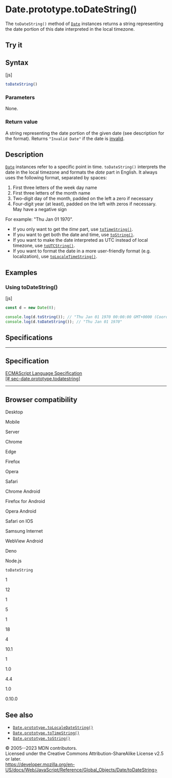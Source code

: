 Date.prototype.toDateString()
=============================

 
The `toDateString()` method of [`Date`](../date) instances returns a
string representing the date portion of this date interpreted in the
local timezone.


 
Try it 
------

 



 
Syntax
------

 
 
 
[js]


```js
toDateString()
```




 
### Parameters

 
None.



 
### Return value 

 
A string representing the date portion of the given date (see
description for the format). Returns `"Invalid Date"` if the date is
[invalid](../date#the_epoch_timestamps_and_invalid_date).



 
Description
-----------

 
[`Date`](../date) instances refer to a specific point in time.
`toDateString()` interprets the date in the local timezone and formats
the *date* part in English. It always uses the following format,
separated by spaces:

1.  First three letters of the week day name
2.  First three letters of the month name
3.  Two-digit day of the month, padded on the left a zero if necessary
4.  Four-digit year (at least), padded on the left with zeros if
    necessary. May have a negative sign

For example: \"Thu Jan 01 1970\".

-   If you only want to get the *time* part, use
    [`toTimeString()`](totimestring).
-   If you want to get both the date and time, use
    [`toString()`](tostring).
-   If you want to make the date interpreted as UTC instead of local
    timezone, use [`toUTCString()`](toutcstring).
-   If you want to format the date in a more user-friendly format (e.g.
    localization), use [`toLocaleTimeString()`](tolocaletimestring).



 
Examples
--------


 
### Using toDateString() 

 
 
 
[js]


```js
const d = new Date(0);

console.log(d.toString()); // "Thu Jan 01 1970 00:00:00 GMT+0000 (Coordinated Universal Time)"
console.log(d.toDateString()); // "Thu Jan 01 1970"
```




Specifications
--------------

 
  -------------------------------------------------------------------------------------------------------------------------------------
  Specification
  -------------------------------------------------------------------------------------------------------------------------------------
  [ECMAScript Language Specification\
  [\#
  sec-date.prototype.todatestring]](https://tc39.es/ecma262/multipage/numbers-and-dates.html#sec-date.prototype.todatestring)

  -------------------------------------------------------------------------------------------------------------------------------------


Browser compatibility 
---------------------

 


Desktop

Mobile

Server

Chrome

Edge

Firefox

Opera

Safari

Chrome Android

Firefox for Android

Opera Android

Safari on IOS

Samsung Internet

WebView Android

Deno

Node.js

`toDateString`

1

12

1

5

1

18

4

10.1

1

1.0

4.4

1.0

0.10.0

 
See also 
--------

 
-   [`Date.prototype.toLocaleDateString()`](tolocaledatestring)
-   [`Date.prototype.toTimeString()`](totimestring)
-   [`Date.prototype.toString()`](tostring)



 
© 2005--2023 MDN contributors.\
Licensed under the Creative Commons Attribution-ShareAlike License v2.5
or later.\
https://developer.mozilla.org/en-US/docs/Web/JavaScript/Reference/Global_Objects/Date/toDateString>

